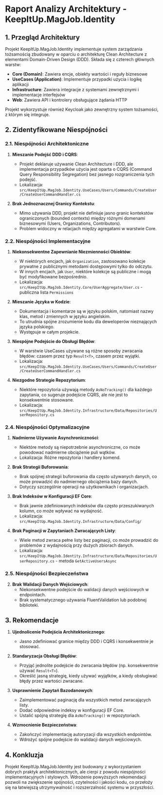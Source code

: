 # Raport Analizy Architektury - KeepItUp.MagJob.Identity

## 1. Przegląd Architektury

Projekt KeepItUp.MagJob.Identity implementuje system zarządzania tożsamością zbudowany w oparciu o architekturę Clean Architecture z elementami Domain-Driven Design (DDD). Składa się z czterech głównych warstw:

- **Core (Domain)**: Zawiera encje, obiekty wartości i reguły biznesowe
- **UseCases (Application)**: Implementuje przypadki użycia i logikę aplikacji
- **Infrastructure**: Zawiera integracje z systemami zewnętrznymi i implementacje interfejsów
- **Web**: Zawiera API i kontrolery obsługujące żądania HTTP

Projekt wykorzystuje również Keycloak jako zewnętrzny system tożsamości, z którym się integruje.

## 2. Zidentyfikowane Niespójności

### 2.1. Niespójności Architektoniczne

1. **Mieszanie Podejść DDD i CQRS**:

   - Projekt deklaruje używanie Clean Architecture i DDD, ale implementacja przypadków użycia jest oparta o CQRS (Command Query Responsibility Segregation) bez jasnego rozgraniczenia tych podejść.
   - Lokalizacja: `src/KeepItUp.MagJob.Identity.UseCases/Users/Commands/CreateUser/CreateUserCommandHandler.cs`

2. **Brak Jednoznacznej Granicy Kontekstu**:
   - Mimo używania DDD, projekt nie definiuje jasno granic kontekstów ograniczonych (bounded contexts) między różnymi domenami biznesowymi (Users, Organizations, Contributors).
   - Problem widoczny w relacjach między agregatami w warstwie Core.

### 2.2. Niespójności Implementacyjne

1. **Niekonsekwentne Zapewnianie Niezmienności Obiektów**:

   - W niektórych encjach, jak `Organization`, zastosowano kolekcje prywatne z publicznymi metodami dostępowymi tylko do odczytu.
   - W innych encjach, jak `User`, niektóre kolekcje są publiczne i mogą być modyfikowane bezpośrednio.
   - Lokalizacja: `src/KeepItUp.MagJob.Identity.Core/UserAggregate/User.cs` - publiczna lista `Permissions`

2. **Mieszanie Języka w Kodzie**:

   - Dokumentacja i komentarze są w języku polskim, natomiast nazwy klas, metod i zmiennych w języku angielskim.
   - To utrudnia spójne zrozumienie kodu dla deweloperów nieznających języka polskiego.
   - Występuje w całym projekcie.

3. **Niespójne Podejście do Obsługi Błędów**:

   - W warstwie UseCases używane są różne sposoby zwracania błędów: czasem przez typ `Result<T>`, czasem przez wyjątki.
   - Lokalizacja: `src/KeepItUp.MagJob.Identity.UseCases/Users/Commands/CreateUser/CreateUserCommandHandler.cs`

4. **Niezgodne Strategie Repozytorium**:
   - Niektóre repozytoria używają metody `AsNoTracking()` dla każdego zapytania, co sugeruje podejście CQRS, ale nie jest to konsekwentnie stosowane.
   - Lokalizacja: `src/KeepItUp.MagJob.Identity.Infrastructure/Data/Repositories/UserRepository.cs`

### 2.4. Niespójności Optymalizacyjne

1. **Nadmierne Używanie Asynchroniczności**:

   - Niektóre metody są niepotrzebnie asynchroniczne, co może powodować nadmierne obciążenie puli wątków.
   - Lokalizacja: Różne repozytoria i handlery komend.

2. **Brak Strategii Buforowania**:

   - Brak spójnej strategii buforowania dla często używanych danych, co może prowadzić do nadmiernego obciążenia bazy danych.
   - Dotyczy szczególnie operacji na użytkownikach i organizacjach.

3. **Brak Indeksów w Konfiguracji EF Core**:

   - Brak jawnie zdefiniowanych indeksów dla często przeszukiwanych kolumn, co może wpływać na wydajność.
   - Lokalizacja: `src/KeepItUp.MagJob.Identity.Infrastructure/Data/Config/`

4. **Brak Paginacji w Zapytaniach Zwracających Listy**:
   - Wiele metod zwraca pełne listy bez paginacji, co może prowadzić do problemów z wydajnością przy dużych zbiorach danych.
   - Lokalizacja: `src/KeepItUp.MagJob.Identity.Infrastructure/Data/Repositories/UserRepository.cs` - metoda `GetActiveUsersAsync`

### 2.5. Niespójności Bezpieczeństwa

2. **Brak Walidacji Danych Wejściowych**:
   - Niekonsekwentne podejście do walidacji danych wejściowych w endpointach.
   - Brak systematycznego używania FluentValidation lub podobnej biblioteki.

## 3. Rekomendacje

1. **Ujednolicenie Podejścia Architektonicznego**:

   - Jasno zdefiniować granice między DDD i CQRS i konsekwentnie je stosować.

2. **Standaryzacja Obsługi Błędów**:

   - Przyjąć jednolite podejście do zwracania błędów (np. konsekwentnie używać `Result<T>`).
   - Określić jasną strategię, kiedy używać wyjątków, a kiedy obsługiwać błędy przez wartości zwracane.

3. **Usprawnienie Zapytań Bazodanowych**:

   - Zaimplementować paginację dla wszystkich metod zwracających listy.
   - Dodać odpowiednie indeksy w konfiguracji EF Core.
   - Ustalić spójną strategię dla `AsNoTracking()` w repozytoriach.

4. **Wzmocnienie Bezpieczeństwa**:
   - Zakończyć implementację autoryzacji dla wszystkich endpointów.
   - Wdrożyć spójne podejście do walidacji danych wejściowych.

## 4. Konkluzja

Projekt KeepItUp.MagJob.Identity jest budowany z wykorzystaniem dobrych praktyk architektonicznych, ale cierpi z powodu niespójności implementacyjnych i stylowych. Wdrożenie powyższych rekomendacji pozwoli na zwiększenie spójności, czytelności i jakości kodu, co przełoży się na łatwiejszą utrzymywalność i rozszerzalność systemu w przyszłości.
